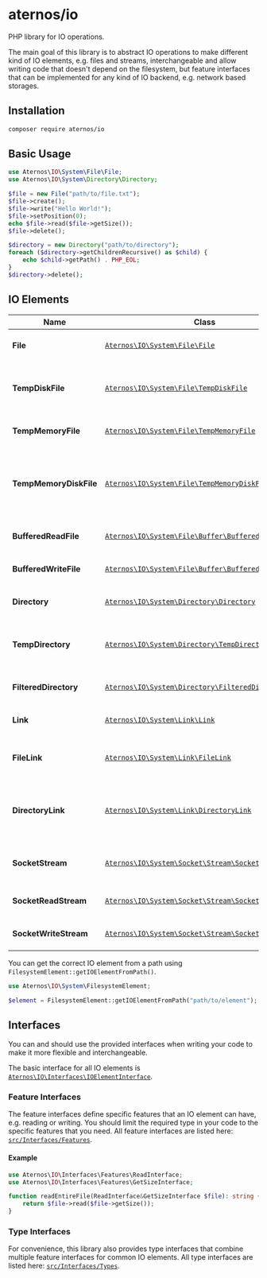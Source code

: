 # aternos/io

PHP library for IO operations.

The main goal of this library is to abstract IO operations to make different kind
of IO elements, e.g. files and streams, interchangeable and allow writing code that
doesn't depend on the filesystem, but feature interfaces that can be implemented for 
any kind of IO backend, e.g. network based storages.

## Installation

```bash
composer require aternos/io
```

## Basic Usage

```php
use Aternos\IO\System\File\File;
use Aternos\IO\System\Directory\Directory;

$file = new File("path/to/file.txt");
$file->create();
$file->write("Hello World!");
$file->setPosition(0);
echo $file->read($file->getSize());
$file->delete();

$directory = new Directory("path/to/directory");
foreach ($directory->getChildrenRecursive() as $child) {
    echo $child->getPath() . PHP_EOL;
}
$directory->delete();
```

## IO Elements

| Name                   | Class                                                                                                 | Description                                                           |
|------------------------|-------------------------------------------------------------------------------------------------------|-----------------------------------------------------------------------|
| **File**               | [`Aternos\IO\System\File\File`](src/System/File/File.php)                                             | Regular filesystem file                                               |
| **TempDiskFile**       | [`Aternos\IO\System\File\TempDiskFile`](src/System/File/TempDiskFile.php)                             | Temporary disk file, created and deleted automatically                |
| **TempMemoryFile**     | [`Aternos\IO\System\File\TempMemoryFile`](src/System/File/TempMemoryFile.php)                         | Temporary file in memory                                              |
| **TempMemoryDiskFile** | [`Aternos\IO\System\File\TempMemoryDiskFile`](src/System/File/TempMemoryDiskFile.php)                 | Temporary file in memory, moved to disk when size exceeds a threshold |
| **BufferedReadFile**   | [`Aternos\IO\System\File\Buffer\BufferedReadFile`](src/System/File/Buffer/BufferedReadFile.php)       | File that can buffer read operations                                  |
| **BufferedWriteFile**  | [`Aternos\IO\System\File\Buffer\BufferedWriteFile`](src/System/File/Buffer/BufferedWriteFile.php)     | File that can buffer write operations                                 |
| **Directory**          | [`Aternos\IO\System\Directory\Directory`](src/System/Directory/Directory.php)                         | Regular filesystem directory                                          |
| **TempDirectory**      | [`Aternos\IO\System\Directory\TempDirectory`](src/System/Directory/TempDirectory.php)                 | Temporary directory, created and deleted automatically                |
| **FilteredDirectory**  | [`Aternos\IO\System\Directory\FilteredDirectory`](src/System/Directory/FilteredDirectory.php)         | Directory that filters its children                                   |
| **Link**               | [`Aternos\IO\System\Link\Link`](src/System/Link/Link.php)                                             | Generic filesystem link                                               |
| **FileLink**           | [`Aternos\IO\System\Link\FileLink`](src/System/Link/FileLink.php)                                     | Filesystem link to a file, can be used like a file                    |
| **DirectoryLink**      | [`Aternos\IO\System\Link\DirectoryLink`](src/System/Link/DirectoryLink.php)                           | Filesystem link to a directory, can be used like a directory          |
| **SocketStream**       | [`Aternos\IO\System\Socket\Stream\SocketStream`](src/System/Socket/Stream/SocketStream.php)           | Stream for reading from and writing to sockets                        |
| **SocketReadStream**   | [`Aternos\IO\System\Socket\Stream\SocketReadStream`](src/System/Socket/Stream/SocketReadStream.php)   | Stream for read only sockets                                          |
| **SocketWriteStream**  | [`Aternos\IO\System\Socket\Stream\SocketWriteStream`](src/System/Socket/Stream/SocketWriteStream.php) | Stream for write only sockets                                         |

You can get the correct IO element from a path using `FilesystemElement::getIOElementFromPath()`.

```php
use Aternos\IO\System\FilesystemElement;

$element = FilesystemElement::getIOElementFromPath("path/to/element");
```

## Interfaces
You can and should use the provided interfaces when writing your code to make it more flexible and interchangeable.

The basic interface for all IO elements is [`Aternos\IO\Interfaces\IOElementInterface`](src/Interfaces/IOElementInterface.php).

### Feature Interfaces
The feature interfaces define specific features that an IO element can have, e.g. reading or writing. You should limit the required type in your code to the specific features that you need.
All feature interfaces are listed here: [`src/Interfaces/Features`](src/Interfaces/Features).

#### Example
```php
use Aternos\IO\Interfaces\Features\ReadInterface;
use Aternos\IO\Interfaces\Features\GetSizeInterface;

function readEntireFile(ReadInterface&GetSizeInterface $file): string {
    return $file->read($file->getSize());
}
```

### Type Interfaces
For convenience, this library also provides type interfaces that combine multiple feature interfaces for common
IO elements. All type interfaces are listed here: [`src/Interfaces/Types`](src/Interfaces/Types).